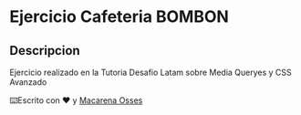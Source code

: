 # Ejercicio Cafeteria BOMBON

## Descripcion 

Ejercicio realizado en la Tutoria Desafio Latam sobre Media Queryes y CSS Avanzado

⌨️Escrito con ❤️ y [Macarena Osses](https://github.com/Makaosva)